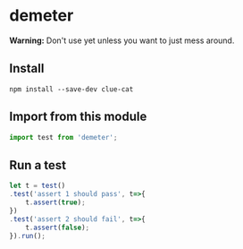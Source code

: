 demeter
=======

**Warning:** Don't use yet unless you want to just mess around.

Install
------

`npm install --save-dev clue-cat`

Import from this module
-----------------

```javascript
import test from 'demeter';
```

Run a test
---------

```javascript
let t = test()
.test('assert 1 should pass', t=>{
    t.assert(true);
})
.test('assert 2 should fail', t=>{
    t.assert(false);
}).run();
```

